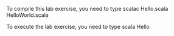 To compile this lab exercise, you need to type
scalac Hello.scala HelloWorld.scala

To execute the lab exercise, you need to type
scala Hello
